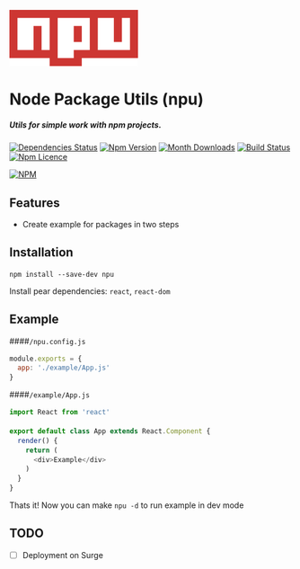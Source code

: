 <p>
  <img src="./images/logo960x420.png" height="100" />
</p>

# Node Package Utils (npu)

##### Utils for simple work with npm projects.

[![Dependencies Status](https://david-dm.org/grammka/npu.png)](https://david-dm.org/grammka/npu)
[![Npm Version](https://badge.fury.io/js/npu.svg)](https://www.npmjs.com/package/npu)
[![Month Downloads](https://img.shields.io/npm/dm/npu.svg)](http://npm-stat.com/charts.html?package=npu)
[![Build Status](https://travis-ci.org/grammka/npu.png?branch=master)](https://travis-ci.org/grammka/npu)
[![Npm Licence](https://img.shields.io/npm/l/npu.svg)](https://www.npmjs.com/package/npu)

[![NPM](https://nodei.co/npm/npu.png?downloads=true&downloadRank=true&stars=true)](https://nodei.co/npm/npu/)


## Features
- Create example for packages in two steps

## Installation
```
npm install --save-dev npu
```

Install pear dependencies: `react`, `react-dom`

## Example

####`/npu.config.js`
```javascript
module.exports = {
  app: './example/App.js'
}
```

####`/example/App.js`
```javascript
import React from 'react'

export default class App extends React.Component {
  render() {
    return (
      <div>Example</div>
    )
  }
}
```

Thats it! Now you can make `npu -d` to run example in dev mode


## TODO

- [ ] Deployment on Surge
